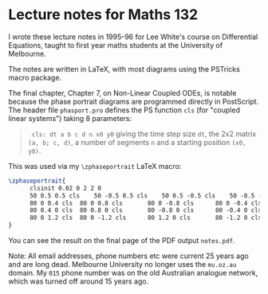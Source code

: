 # Lecture notes for Maths 132

I wrote these lecture notes in 1995-96 for Lee White's course on Differential Equations, taught to first year maths students at the University of Melbourne.

The notes are written in LaTeX, with most diagrams using the PSTricks macro package.

The final chapter, Chapter 7, on Non-Linear Coupled ODEs, is notable because the phase portrait diagrams are programmed directly in PostScript. The header file `phasport.pro` defines the PS function `cls` (for "coupled linear systems") taking 8 parameters:
> ` cls: dt a b c d n x0 y0`
giving the time step size `dt`, the 2x2 matrix `(a, b; c, d)`, a number of segments `n` and a starting position `(x0, y0)`.

This was used via my `\zphaseportrait` LaTeX macro:

```latex
\zphaseportrait{
      clsinit 0.02 0 2 2 0
      50 0.5 0.5 cls    50 -0.5 0.5 cls    50 0.5 -0.5 cls    50 -0.5 -0.5 cls 
      80 0 0.4 cls	80 0 0.8 cls	   80 0 -0.8 cls      80 0 -0.4 cls
      80 0.4 0 cls	80 0.8 0 cls	   80 -0.8 0 cls      80 -0.4 0 cls
      80 0 1.2 cls	80 0 -1.2 cls	   80 1.2 0 cls	      80 -1.2 0 cls}{
}
```

You can see the result on the final page of the PDF output `notes.pdf`.


Note: All email addresses, phone numbers etc were current 25 years ago and are long dead. Melbourne University no longer uses the `mu.oz.au` domain. My `015` phone number was on the old Australian analogue network, which was turned off around 15 years ago.